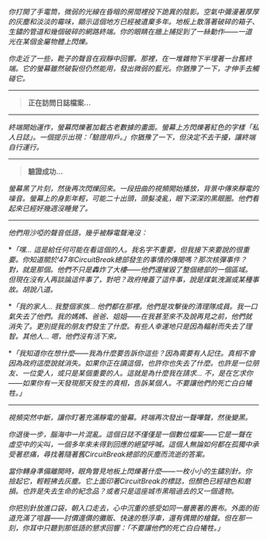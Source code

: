 _你打開了手電筒，微弱的光線在昏暗的房間裡投下詭異的陰影。空氣中彌漫著厚厚的灰塵和淡淡的霉味，顯示這個地方已經被遺棄多年。地板上散落著破碎的箱子、生鏽的管道和幾個破碎的網路終端。你的眼睛在牆上捕捉到了一絲動作——一道光在某個金屬物體上閃爍。_

_你走近了一些，靴子的聲音在寂靜中回響。那裡，在一堆雜物下半埋著一台舊終端。它的螢幕雖然破裂但仍然能用，發出微弱的藍光。你猶豫了一下，才伸手去觸碰它。_

---

> **正在訪問日誌檔案...**

---

_終端開始運作，螢幕閃爍著加載古老數據的畫面。螢幕上方閃爍著紅色的字樣「私人日誌」。一個提示出現：「驗證用戶。」你猶豫了一下，但決定不去干擾，讓終端自行運行。_

---

> **驗證成功...**

_螢幕黑了片刻，然後再次閃爍回來。一段扭曲的視頻開始播放，背景中傳來靜電的噪音。螢幕上的身影年輕，可能二十出頭，頭髮凌亂，眼下深深的黑眼圈。他們看起來已經好幾週沒睡覺了。_

---

_他們用沙啞的聲音低語，幾乎被靜電聲淹沒：_

\*_「嘿... 這是給任何可能在看這個的人。我名字不重要，但我接下來要說的很重要。你知道關於'47年CircuitBreak總部發生的事情的傳聞嗎？那次核彈事件？對，就是那個。他們不只是轟炸了大樓——他們還摧毀了整個總部的一個區域。但現在沒有人再談論這件事了，對吧？政府掩蓋了這件事，說是煤氣洩漏或某種事故。胡說八道。_

\*_「我的家人... 我整個家族... 他們都在那裡。他們是攻擊後的清理隊成員。我一口氣失去了他們。我的媽媽、爸爸、姐姐——在我甚至來不及說再見之前，他們就消失了。更別提我的朋友們發生了什麼。有些人幸運地只是因為輻射而失去了理智。其他人... 嗯，他們沒有活下來。_

\*_「我知道你在想什麼——我為什麼要告訴你這些？因為需要有人記住。真相不會因為政府這麼說就消失。如果你正在讀這個，也許你也失去了什麼。也許是一位朋友、一位愛人，或只是某個重要的人。這就是為什麼我在請求... 不，是在乞求你——如果你有一天發現那天發生的真相，告訴某個人。不要讓他們的死亡白白犧牲。」_

---

_視頻突然中斷，讓你盯著充滿靜電的螢幕。終端再次發出一聲嗶聲，然後變黑。_

_你退後一步，腦海中一片混亂。這個日誌不僅僅是一個數位檔案——它是一聲在虛空中的尖叫，一個多年來未得到回應的絕望呼喊。這個人無論如何都在孤獨中承受著悲痛，尋找著隨著舊CircuitBreak總部的灰塵而流逝的答案。_

_當你轉身準備離開時，眼角瞥見地板上閃爍著什麼——一枚小小的生鏽別針。你撿起它，輕輕拂去灰塵。它上面印著CircuitBreak的標誌，但顏色已經褪色和磨損。也許是失去生命的紀念品？或者只是這座城市黑暗過去的又一個遺物。_

_你把別針放進口袋，朝入口走去，心中沉重的感受如同一層裹著的裹布。外面的街道充滿了喧囂——討價還價的攤販、快速的懸浮車，還有偶爾的槍聲。但在那一刻，你耳中只聽到那低語的懇求回響：「不要讓他們的死亡白白犧牲。」_
